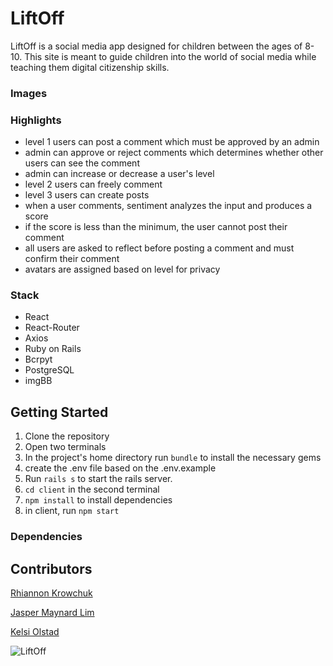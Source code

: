 # LiftOff

LiftOff is a social media app designed for children between the ages of 8-10. This site is meant to guide children into the world of social media while teaching them digital citizenship skills.

### Images

### Highlights

- level 1 users can post a comment which must be approved by an admin
- admin can approve or reject comments which determines whether other users can see the comment
- admin can increase or decrease a user's level
- level 2 users can freely comment
- level 3 users can create posts
- when a user comments, sentiment analyzes the input and produces a score
- if the score is less than the minimum, the user cannot post their comment
- all users are asked to reflect before posting a comment and must confirm their comment
- avatars are assigned based on level for privacy

### Stack

- React
- React-Router
- Axios
- Ruby on Rails
- Bcrpyt
- PostgreSQL
- imgBB

## Getting Started

1. Clone the repository
2. Open two terminals
3. In the project's home directory run `bundle` to install the necessary gems
4. create the .env file based on the .env.example
5. Run `rails s` to start the rails server.
6. `cd client` in the second terminal
7. `npm install` to install dependencies
8. in client, run `npm start`

### Dependencies

## Contributors

[Rhiannon Krowchuk](https://github.com/rkrowchuk)

[Jasper Maynard Lim](https://github.com/JLMaynardDesign)

[Kelsi Olstad](https://github.com/kel-si)



![LiftOff](https://user-images.githubusercontent.com/93003917/171444321-7193fc76-4953-46f5-8c8c-16f643456c85.gif)








